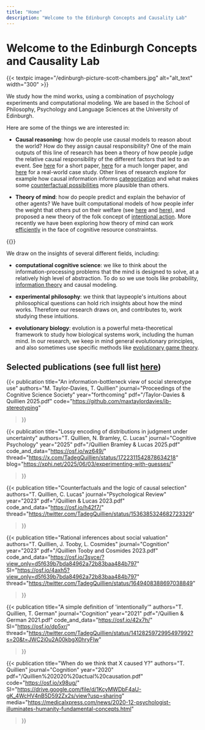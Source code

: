 ```yaml
---
title: "Home"
description: "Welcome to the Edinburgh Concepts and Causality Lab"
---
```

<!-- &nbsp; -->
# Welcome to the Edinburgh Concepts and Causality Lab

{{< textpic image="/edinburgh-picture-scott-chambers.jpg" alt="alt_text" width="300" >}}

We study how the mind works, using a combination of psychology experiments and computational modeling. We are based in the School of Philosophy, Psychology and Language Sciences at the University of Edinburgh.

Here are some of the things we are interested in:


- **Causal reasoning**: how do people use causal models to reason about the world? How do they assign causal responsibility? One of the main outputs of this line of research has been a theory of how people judge the relative causal responsibility of the different factors that led to an event. See [here](/Quillien%202020%20actual%20causation.pdf) for a short paper, [here](/Quillien%20&%20Lucas%202023.pdf) for a much longer paper, and [here](/Quillien%20&%20Barlev%202022.pdf) for a real-world case study. Other lines of research explore for example how causal information informs [categorization](/Marchant%20et%20al%202023.pdf) and what makes some [counterfactual possibilities](/Quillien%20et%20al%202023%20counterfactuals.pdf) more plausible than others.

- **Theory of mind**: how do people predict and explain the behavior of other agents? We have built computational models of how people infer the weight that others put on their welfare (see [here](/Quillien%20Tooby%20and%20Cosmides%202023.pdf) and [here](/Quillien%202023.pdf)), and proposed a new theory of the folk concept of [intentional action](/Quillien%20&%20German%202021.pdf). More recently we have been exploring how theory of mind can work [efficiently](/Quillien%20&%20Taylor-Davies%202025%20preprint.pdf) in the face of cognitive resource constraintss.

{{</textpic>}}


We draw on the insights of several different fields, including:

- **computational cognitive science**: we like to think about the information-processing problems that the mind is designed to solve, at a relatively high level of abstraction. To do so we use tools like probability, [information theory](/Taylor-Davies%20&%20Quillien%202025.pdf) and causal modeling. 

- **experimental philosophy**: we think that laypeople's intuitions about philosophical questions can hold rich insights about how the mind works. Therefore our research draws on, and contributes to, work studying these intuitions.

- **evolutionary biology**: evolution is a powerful meta-theoretical framework to study how biological systems work, including the human mind. In our research, we keep in mind general evolutionary principles, and also sometimes use specific methods like [evolutionary game theory](/Quillien%202019.pdf).

## Selected publications (see full list [here](/publications))

{{< publication 
    title="An information-bottleneck view of social stereotype use" 
    authors="M. Taylor-Davies, T. Quillien" 
    journal="Proceedings of the Cognitive Science Society" 
    year="forthcoming" 
    pdf="/Taylor-Davies & Quillien 2025.pdf"
    code="https://github.com/maxtaylordavies/ib-stereotyping"
>}}

{{< publication 
    title="Lossy encoding of distributions in judgment under uncertainty" 
    authors="T. Quillien, N. Bramley, C. Lucas" 
    journal="Cognitive Psychology" 
    year="2025" 
    pdf="/Quillien Bramley & Lucas 2025.pdf"
    code_and_data="https://osf.io/wz649/"
    thread="https://x.com/TadegQuillien/status/1722311542878634218"
    blog="https://xphi.net/2025/06/03/experimenting-with-guesses/"
>}}

{{< publication 
    title="Counterfactuals and the logic of causal selection" 
    authors="T. Quillien, C. Lucas" 
    journal="Psychological Review" 
    year="2023" 
    pdf="/Quillien & Lucas 2023.pdf" 
    code_and_data="https://osf.io/h42f7/"
    thread="https://twitter.com/TadegQuillien/status/1536385324682723329"
>}}

{{< publication 
    title="Rational inferences about social valuation" 
    authors="T. Quillien, J. Tooby, L. Cosmides" 
    journal="Cognition" 
    year="2023" 
    pdf="/Quillien Tooby and Cosmides 2023.pdf"
    code_and_data="https://osf.io/3syce/?view_only=d5f639b7bda84962a72b83baa484b797"
    SI="https://osf.io/4axh5?view_only=d5f639b7bda84962a72b83baa484b797"
    thread="https://twitter.com/TadegQuillien/status/1649408388697038849"
>}}

{{< publication 
    title="A simple definition of 'intentionally'" 
    authors="T. Quillien, T. German" 
    journal="Cognition" 
    year="2021" 
    pdf="/Quillien & German 2021.pdf"
    code_and_data="https://osf.io/42x7h/"
    SI="https://osf.io/dp5xr/"
    thread="https://twitter.com/TadegQuillien/status/1412825972995497992?s=20&t=JWC2i0u2A00kbgX0hryFlw"
>}}

{{< publication 
    title="When do we think that X caused Y?" 
    authors="T. Quillien" 
    journal="Cognition" 
    year="2020" 
    pdf="/Quillien%202020%20actual%20causation.pdf" 
    code="https://osf.io/x98ug/"
    SI="https://drive.google.com/file/d/1KcyMWDbF4aU-gK_4WcHV4nB5D592Zx2s/view?usp=sharing"
    media="https://medicalxpress.com/news/2020-12-psychologist-illuminates-humanity-fundamental-concepts.html"
>}}